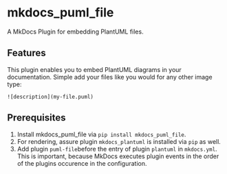 # mkdocs_puml_file

A MkDocs Plugin for embedding PlantUML files.

## Features

This plugin enables you to embed PlantUML diagrams in your documentation. Simple add your files like you would for any other image type:

```
![description](my-file.puml)
```

## Prerequisites

1. Install mkdocs_puml_file via ```pip install mkdocs_puml_file```.
1. For rendering, assure plugin ```mkdocs_plantuml``` is installed via ```pip``` as well.
1. Add plugin ```puml-file```before the entry of plugin ```plantuml``` in ```mkdocs.yml```. This is important, because MkDocs executes plugin events in the order of the plugins occurence in the configuration.
